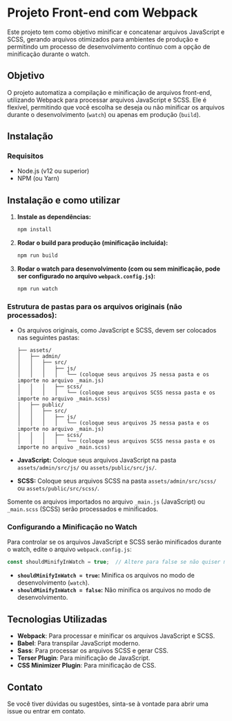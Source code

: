 
# Projeto Front-end com Webpack

Este projeto tem como objetivo minificar e concatenar arquivos JavaScript e SCSS, gerando arquivos otimizados para ambientes de produção e permitindo um processo de desenvolvimento contínuo com a opção de minificação durante o watch.

## Objetivo

O projeto automatiza a compilação e minificação de arquivos front-end, utilizando Webpack para processar arquivos JavaScript e SCSS. Ele é flexível, permitindo que você escolha se deseja ou não minificar os arquivos durante o desenvolvimento (`watch`) ou apenas em produção (`build`).

## Instalação

### Requisitos

- Node.js (v12 ou superior)
- NPM (ou Yarn)

## Instalação e como utilizar

1. **Instale as dependências:**
    ```bash
    npm install
    ```

2. **Rodar o build para produção (minificação incluída):**
    ```bash
    npm run build
    ```

3. **Rodar o watch para desenvolvimento (com ou sem minificação, pode ser configurado no arquivo `webpack.config.js`):**
    ```bash
    npm run watch
    ```

### Estrutura de pastas para os arquivos originais (não processados):

- Os arquivos originais, como JavaScript e SCSS, devem ser colocados nas seguintes pastas:

    ```
    ├── assets/
    │   ├── admin/
    │   │   ├── src/
    │   │   │   ├── js/
    │   │   │   │   └── (coloque seus arquivos JS nessa pasta e os importe no arquivo _main.js)
    │   │   │   ├── scss/
    │   │   │   │   └── (coloque seus arquivos SCSS nessa pasta e os importe no arquivo _main.scss)
    │   ├── public/
    │   │   ├── src/
    │   │   │   ├── js/
    │   │   │   │   └── (coloque seus arquivos JS nessa pasta e os importe no arquivo _main.js)
    │   │   │   ├── scss/
    │   │   │   │   └── (coloque seus arquivos SCSS nessa pasta e os importe no arquivo _main.scss)
    ```

- **JavaScript:** Coloque seus arquivos JavaScript na pasta `assets/admin/src/js/` ou `assets/public/src/js/`.
- **SCSS:** Coloque seus arquivos SCSS na pasta `assets/admin/src/scss/` ou `assets/public/src/scss/`.

Somente os arquivos importados no arquivo `_main.js` (JavaScript) ou `_main.scss` (SCSS) serão processados e minificados.

### Configurando a Minificação no Watch

Para controlar se os arquivos JavaScript e SCSS serão minificados durante o watch, edite o arquivo `webpack.config.js`:

```javascript
const shouldMinifyInWatch = true;  // Altere para false se não quiser minificação no watch
```

- **`shouldMinifyInWatch = true`:** Minifica os arquivos no modo de desenvolvimento (`watch`).
- **`shouldMinifyInWatch = false`:** Não minifica os arquivos no modo de desenvolvimento.

## Tecnologias Utilizadas

- **Webpack**: Para processar e minificar os arquivos JavaScript e SCSS.
- **Babel**: Para transpilar JavaScript moderno.
- **Sass**: Para processar os arquivos SCSS e gerar CSS.
- **Terser Plugin**: Para minificação de JavaScript.
- **CSS Minimizer Plugin**: Para minificação de CSS.

## Contato

Se você tiver dúvidas ou sugestões, sinta-se à vontade para abrir uma issue ou entrar em contato.
